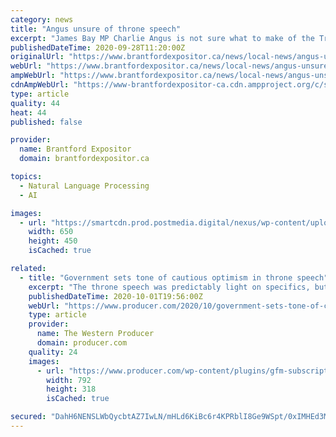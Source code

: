 ```yaml
---
category: news
title: "Angus unsure of throne speech"
excerpt: "James Bay MP Charlie Angus is not sure what to make of the Trudeau Government’s throne speech or the Prime Minister’s follow up address to the nation.In a Facebook post Angus"
publishedDateTime: 2020-09-28T11:20:00Z
originalUrl: "https://www.brantfordexpositor.ca/news/local-news/angus-unsure-of-throne-speech/wcm/6d795991-f49e-468c-a81c-4f10f2d82f7d"
webUrl: "https://www.brantfordexpositor.ca/news/local-news/angus-unsure-of-throne-speech/wcm/6d795991-f49e-468c-a81c-4f10f2d82f7d"
ampWebUrl: "https://www.brantfordexpositor.ca/news/local-news/angus-unsure-of-throne-speech/wcm/6d795991-f49e-468c-a81c-4f10f2d82f7d/amp"
cdnAmpWebUrl: "https://www-brantfordexpositor-ca.cdn.ampproject.org/c/s/www.brantfordexpositor.ca/news/local-news/angus-unsure-of-throne-speech/wcm/6d795991-f49e-468c-a81c-4f10f2d82f7d/amp"
type: article
quality: 44
heat: 44
published: false

provider:
  name: Brantford Expositor
  domain: brantfordexpositor.ca

topics:
  - Natural Language Processing
  - AI

images:
  - url: "https://smartcdn.prod.postmedia.digital/nexus/wp-content/uploads/2018/07/1297900920169_ORIGINAL.jpg"
    width: 650
    height: 450
    isCached: true

related:
  - title: "Government sets tone of cautious optimism in throne speech"
    excerpt: "The throne speech was predictably light on specifics, but producers should be cautiously optimistic about most of the ambitious legislative plans laid out"
    publishedDateTime: 2020-10-01T19:56:00Z
    webUrl: "https://www.producer.com/2020/10/government-sets-tone-of-cautious-optimism-in-throne-speech/"
    type: article
    provider:
      name: The Western Producer
      domain: producer.com
    quality: 24
    images:
      - url: "https://www.producer.com/wp-content/plugins/gfm-subscriptions-popup/includes/uploads/western_producer_logo.png"
        width: 792
        height: 318
        isCached: true

secured: "DahH6NENSLWbQycbtAZ7IwLN/mHLd6KiBc6r4KPRblI8Ge9WSpt/0xIMHEd3MWuoWyWTB317T3Gg9iJ1K51MvZBt5mUwxaQ/DMJ0ZSnDvaYiv1tXMOG4TB/bWpnEUab9ZxsNbJghEagmuaFSfr/lZrdQ0EAAo9h+yvg1Ow8BdSLthET4x4nXzcmmZEIpgJi0ou9OcMZyIWxC7z9rWiWrm/gA+dH1n8E/RELq/1G9kdnYmmOUDdiK1UChuLL3qp1ISqL3vScbInioYLO3wYZp7th2PbRNfkRrUMEDg9SDh7DFxq4PZKSKos7xRbqPX3h5bfjYsUkRH8tsurxWyNgR47AHg7Bmp/9crNUCW6tGLQA=;bS5O+iznhMwaqKupX91Fzg=="
---
```


